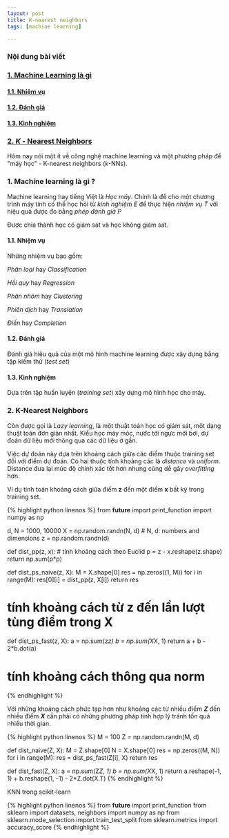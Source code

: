 ```yaml
---
layout: post
title: K-nearest neighbors
tags: [machine learning]

---
```

### Nội dung bài viết
<!-- TOC -->
### <a href="#-machine-learning">1. Machine Learning là gì</a>
#### <a href="#-nhiem-vu">1.1. Nhiệm vụ</a>
#### <a href="#-danh-gia">1.2. Đánh giá</a>
#### <a href="#-kinh-nghiem">1.3. Kinh nghiệm</a>
### <a href="#-nearest-neighbor">2. _K_ - Nearest Neighbors</a>
<!-- END TOC -->


Hôm nay nói một ít về công nghệ machine learning và một phương pháp để "máy học" - K-nearest neighbors (_k_-NNs).

<a name="-machine-learning">

### 1. Machine learning là gì ?

Machine learning hay tiếng Việt là *Học máy*. Chính là để cho một chương trình máy tính có thể học hỏi từ *kinh nghiệm E* để thực hiện *nhiệm vụ T* với hiệu quả được đo bằng *phép đánh giá P*

Được chia thành học có giám sát và học không giám sát.

<a name="-nhiem-vu">

#### 1.1. Nhiệm vụ

Những nhiệm vụ bao gồm:

 *Phân loại* hay *Classification*

 *Hồi quy* hay *Regression*

 *Phân nhóm* hay *Clustering*

 *Phiên dịch* hay *Translation*

 *Điền* hay *Completion*
 
<a name="-danh-gia">

#### 1.2. Đánh giá 

Đánh giá hiệu quả của một mô hình machine learning được xây dựng bằng tập kiểm thử (*test set*)

<a name="-kinh-nghiem">

#### 1.3. Kinh nghiệm 

Dựa trên tập huấn luyện (*training set*) xây dựng mô hình học cho máy.

<a name="-nearest-neighbor">

### 2. K-Nearest Neighbors

Còn được gọi là *Lazy learning*, là một thuật toán học có giám sát, một dạng thuật toán đơn giản nhất. Kiểu học máy móc, nước tới ngực mới bơi, dự đoán dữ liệu mới thông qua các dữ liệu ở gần. 

Việc dự đoán này dựa trên khoảng cách giữa các điểm thuộc training set đối với điểm dự đoán. Có hai thuộc tính khoảng các là *distance* và *uniform*. Distance đưa lại mức độ chính xác tốt hơn nhưng cũng dễ gây *overfitting* hơn.

Ví dụ tính toán khoảng cách giữa điểm **z** đến một điểm **x** bất kỳ trong training set.

{% highlight python linenos %}
from __future__ import print_function
import numpy as np 

d, N = 1000, 10000
X = np.random.randn(N, d) # N, d: numbers and dimensions
z = np.random.randn(d)

def dist_pp(z, x):	# tính khoảng cách theo Euclid
	p = z - x.reshape(z.shape)
	return np.sum(p*p)

def dist_ps_naive(z, X): 
	M = X.shape[0]
	res = np.zeros((1, M))
	for i in range(M):
		res[0][i] = dist_pp(z, X[i])
	return res
	
# tính khoảng cách từ z đến lần lượt tùng điểm trong X

def dist_ps_fast(z, X):
	a = np.sum(z*z)
	b = np.sum(X*X, 1)
	return a + b - 2*b.dot(a)
	
# tính khoảng cách thông qua norm

{% endhighlight %}

Với những khoảng cách phức tạp hơn như khoảng các từ nhiều điểm _**Z**_ đến nhiều điểm _**X**_ cần phải có những phương pháp tính hợp lý tránh tốn quá nhiều thời gian.

{% highlight python linenos %}
M = 100
Z = np.random.randn(M, d)

def dist_naive(Z, X):
	M = Z.shape[0]
	N = X.shape[0]
	res = np.zeros((M, N))
	for i in range(M):
		res = dist_ps_fast(Z[i], X)
	return res

def dist_fast(Z, X):
	a = np.sum(Z*Z, 1)
	b = np.sum(X*X, 1)
	return a.reshape(-1, 1) + b.reshape(1, -1) - 2*Z.dot(X.T)
{% endhighlight %}

KNN trong scikit-learn

{% highlight python linenos %}
from __future__ import print_function
from sklearn import datasets, neighbors
import numpy as np
from sklearn.mode_selection import train_test_split
from sklearn.metrics import accuracy_score
{% endhighlight %}
